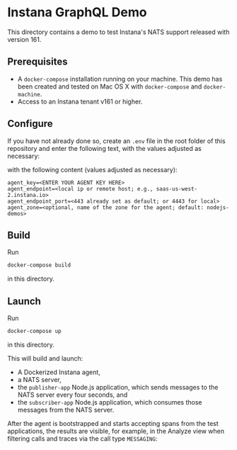 # Instana GraphQL Demo

This directory contains a demo to test Instana's NATS support released with version 161.

## Prerequisites

- A `docker-compose` installation running on your machine. This demo has been created and tested on Mac OS X with `docker-compose` and `docker-machine`.
- Access to an Instana tenant v161 or higher.

## Configure

If you have not already done so, create an `.env` file in the root folder of this repository and enter the following text, with the values adjusted as necessary:

with the following content (values adjusted as necessary):

```text
agent_key=<ENTER YOUR AGENT KEY HERE>
agent_endpoint=<local ip or remote host; e.g., saas-us-west-2.instana.io>
agent_endpoint_port=<443 already set as default; or 4443 for local>
agent_zone=<optional, name of the zone for the agent; default: nodejs-demos>
```

## Build

Run

```bash
docker-compose build
```

in this directory.

## Launch

Run

```bash
docker-compose up
```

in this directory.

This will build and launch:

- A Dockerized Instana agent,
- a NATS server,
- the `publisher-app` Node.js application, which sends messages to the NATS server every four seconds, and
- the `subscriber-app` Node.js application, which consumes those messages from the NATS server.

After the agent is bootstrapped and starts accepting spans from the test applications, the results are visible, for example, in the Analyze view when filtering calls and traces via the call type `MESSAGING`:
